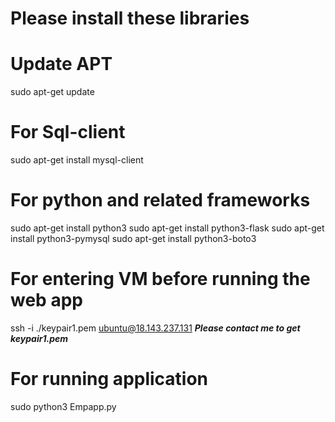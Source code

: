 # Please install these libraries

# Update APT
sudo apt-get update

# For Sql-client
sudo apt-get install mysql-client

# For python and related frameworks
sudo apt-get install python3
sudo apt-get install python3-flask
sudo apt-get install python3-pymysql
sudo apt-get install python3-boto3

# For entering VM before running the web app
ssh -i ./keypair1.pem ubuntu@18.143.237.131
***Please contact me to get keypair1.pem***

# For running application
sudo python3 Empapp.py